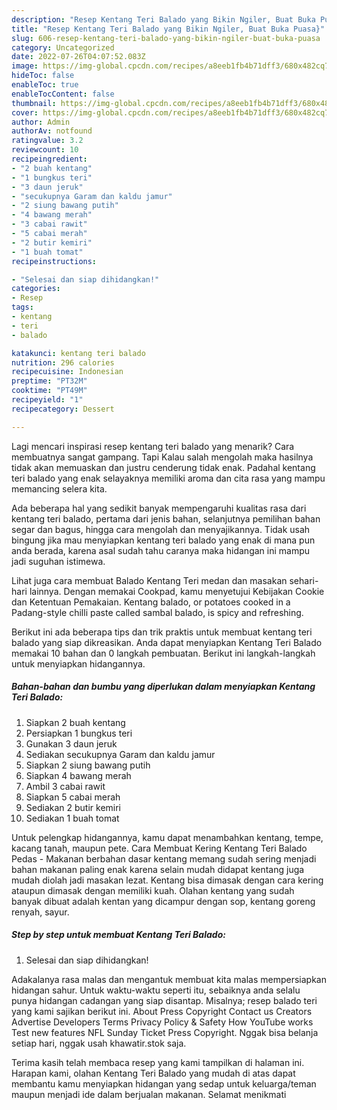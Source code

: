 ```yaml
---
description: "Resep Kentang Teri Balado yang Bikin Ngiler, Buat Buka Puasa}"
title: "Resep Kentang Teri Balado yang Bikin Ngiler, Buat Buka Puasa}"
slug: 606-resep-kentang-teri-balado-yang-bikin-ngiler-buat-buka-puasa
category: Uncategorized
date: 2022-07-26T04:07:52.083Z
image: https://img-global.cpcdn.com/recipes/a8eeb1fb4b71dff3/680x482cq70/kentang-teri-balado-foto-resep-utama.jpg
hideToc: false
enableToc: true
enableTocContent: false
thumbnail: https://img-global.cpcdn.com/recipes/a8eeb1fb4b71dff3/680x482cq70/kentang-teri-balado-foto-resep-utama.jpg
cover: https://img-global.cpcdn.com/recipes/a8eeb1fb4b71dff3/680x482cq70/kentang-teri-balado-foto-resep-utama.jpg
author: Admin
authorAv: notfound
ratingvalue: 3.2
reviewcount: 10
recipeingredient:
- "2 buah kentang"
- "1 bungkus teri"
- "3 daun jeruk"
- "secukupnya Garam dan kaldu jamur"
- "2 siung bawang putih"
- "4 bawang merah"
- "3 cabai rawit"
- "5 cabai merah"
- "2 butir kemiri"
- "1 buah tomat"
recipeinstructions:

- "Selesai dan siap dihidangkan!"
categories:
- Resep
tags:
- kentang
- teri
- balado

katakunci: kentang teri balado 
nutrition: 296 calories
recipecuisine: Indonesian
preptime: "PT32M"
cooktime: "PT49M"
recipeyield: "1"
recipecategory: Dessert

---
```



Lagi mencari inspirasi resep kentang teri balado yang menarik? Cara membuatnya sangat gampang. Tapi Kalau salah mengolah maka hasilnya tidak akan memuaskan dan justru cenderung tidak enak. Padahal kentang teri balado yang enak selayaknya memiliki aroma dan cita rasa yang mampu memancing selera kita.


Ada beberapa hal yang sedikit banyak mempengaruhi kualitas rasa dari kentang teri balado, pertama dari jenis bahan, selanjutnya pemilihan bahan segar dan bagus, hingga cara mengolah dan menyajikannya. Tidak usah bingung jika mau menyiapkan kentang teri balado yang enak di mana pun anda berada, karena asal sudah tahu caranya maka hidangan ini mampu jadi suguhan istimewa.

Lihat juga cara membuat Balado Kentang Teri medan dan masakan sehari-hari lainnya. Dengan memakai Cookpad, kamu menyetujui Kebijakan Cookie dan Ketentuan Pemakaian. Kentang balado, or potatoes cooked in a Padang-style chilli paste called sambal balado, is spicy and refreshing.


Berikut ini ada beberapa tips dan trik praktis untuk membuat kentang teri balado yang siap dikreasikan. Anda dapat menyiapkan Kentang Teri Balado memakai 10 bahan dan 0 langkah pembuatan. Berikut ini langkah-langkah untuk menyiapkan hidangannya.

<!--inarticleads1-->

##### Bahan-bahan dan bumbu yang diperlukan dalam menyiapkan Kentang Teri Balado:

1. Siapkan 2 buah kentang
1. Persiapkan 1 bungkus teri
1. Gunakan 3 daun jeruk
1. Sediakan secukupnya Garam dan kaldu jamur
1. Siapkan 2 siung bawang putih
1. Siapkan 4 bawang merah
1. Ambil 3 cabai rawit
1. Siapkan 5 cabai merah
1. Sediakan 2 butir kemiri
1. Sediakan 1 buah tomat


Untuk pelengkap hidangannya, kamu dapat menambahkan kentang, tempe, kacang tanah, maupun pete. Cara Membuat Kering Kentang Teri Balado Pedas - Makanan berbahan dasar kentang memang sudah sering menjadi bahan makanan paling enak karena selain mudah didapat kentang juga mudah diolah jadi masakan lezat. Kentang bisa dimasak dengan cara kering ataupun dimasak dengan memiliki kuah. Olahan kentang yang sudah banyak dibuat adalah kentan yang dicampur dengan sop, kentang goreng renyah, sayur. 

<!--inarticleads2-->

##### Step by step untuk membuat Kentang Teri Balado:


1. Selesai dan siap dihidangkan!

Adakalanya rasa malas dan mengantuk membuat kita malas mempersiapkan hidangan sahur. Untuk waktu-waktu seperti itu, sebaiknya anda selalu punya hidangan cadangan yang siap disantap. Misalnya; resep balado teri yang kami sajikan berikut ini. About Press Copyright Contact us Creators Advertise Developers Terms Privacy Policy &amp; Safety How YouTube works Test new features NFL Sunday Ticket Press Copyright. Nggak bisa belanja setiap hari, nggak usah khawatir.stok saja. 

Terima kasih telah membaca resep yang kami tampilkan di halaman ini. Harapan kami, olahan Kentang Teri Balado yang mudah di atas dapat membantu kamu menyiapkan hidangan yang sedap untuk keluarga/teman maupun menjadi ide dalam berjualan makanan. Selamat menikmati
